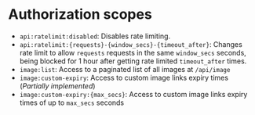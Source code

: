 # Authorization scopes

- `api:ratelimit:disabled`: Disables rate limiting.
- `api:ratelimit:{requests}-{window_secs}-{timeout_after}`: Changes rate limit to allow `requests` requests in the same `window_secs` seconds, being blocked for 1 hour after getting rate limited `timeout_after` times.
- `image:list`: Access to a paginated list of all images at `/api/image`
- `image:custom-expiry`: Access to custom image links expiry times (*Partially implemented*)
- `image:custom-expiry:{max_secs}`: Access to custom image links expiry times of up to `max_secs` seconds